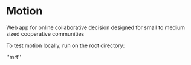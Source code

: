 Motion
======

Web app for online collaborative decision designed for small to medium sized cooperative communities

To test motion locally, run on the root directory:

''mrt''

